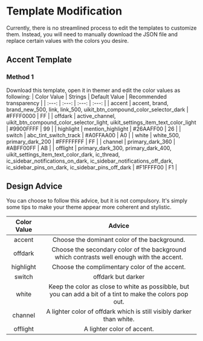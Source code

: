 # Template Modification 
Currently, there is no streamlined process to edit the templates to customize them. Instead, you will need to manually download the JSON file and replace certain values with the colors you desire.

## Accent Template 
### Method 1
Download this template, open it in themer and edit the color values as following:
| Color Value | Strings | Default Value | Recommended transparency |
| :---: | :---: | :---: | :---: |
| accent | accent, brand, brand_new_500, link, link_500, uikit_btn_compound_color_selector_dark | #FFFF0000 | FF |
| offdark | active_channel, uikit_btn_compound_color_selector_light, uikit_settings_item_text_color_light | #9900FFFF | 99 |
| highlight | mention_highlight | #26AAFF00 | 26 |
| switch | abc_tint_switch_track | #A0FFAA00 | A0 |
| white | white_500, primary_dark_200 | #FFFFFFFF | FF |
| channel | primary_dark_360 | #ABFF00FF | AB |
| offlight | primary_dark_300, primary_dark_400, uikit_settings_item_text_color_dark, ic_thread, ic_sidebar_notifications_on_dark, ic_sidebar_notifications_off_dark, ic_sidebar_pins_on_dark, ic_sidebar_pins_off_dark | #F1FFFF00 | F1 |

## Design Advice 
You can choose to follow this advice, but it is not compulsory. It's simply some tips to make your theme appear more coherent and stylistic.

| Color Value | Advice |
| :---: | :---: |
| accent | Choose the dominant color of the background. |
| offdark | Choose the secondary color of the background which contrasts well enough with the accent. |
| highlight | Choose the complimentary color of the accent. |
| switch | offdark but darker |
| white | Keep the color as close to white as possibble, but you can add a bit of a tint to make the colors pop out. |
| channel | A lighter color of offdark which is still visibly darker than white. |
| offlight | A lighter color of accent. |

